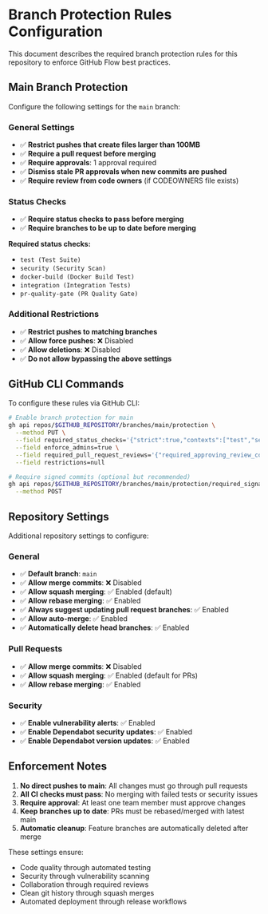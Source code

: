# Branch Protection Rules Configuration

This document describes the required branch protection rules for this repository to enforce GitHub Flow best practices.

## Main Branch Protection

Configure the following settings for the `main` branch:

### General Settings
- ✅ **Restrict pushes that create files larger than 100MB**
- ✅ **Require a pull request before merging**
- ✅ **Require approvals**: 1 approval required
- ✅ **Dismiss stale PR approvals when new commits are pushed**
- ✅ **Require review from code owners** (if CODEOWNERS file exists)

### Status Checks
- ✅ **Require status checks to pass before merging**
- ✅ **Require branches to be up to date before merging**

**Required status checks:**
- `test (Test Suite)`
- `security (Security Scan)`  
- `docker-build (Docker Build Test)`
- `integration (Integration Tests)`
- `pr-quality-gate (PR Quality Gate)`

### Additional Restrictions
- ✅ **Restrict pushes to matching branches**
- ✅ **Allow force pushes**: ❌ Disabled
- ✅ **Allow deletions**: ❌ Disabled
- ✅ **Do not allow bypassing the above settings**

## GitHub CLI Commands

To configure these rules via GitHub CLI:

```bash
# Enable branch protection for main
gh api repos/$GITHUB_REPOSITORY/branches/main/protection \
  --method PUT \
  --field required_status_checks='{"strict":true,"contexts":["test","security","docker-build","integration","pr-quality-gate"]}' \
  --field enforce_admins=true \
  --field required_pull_request_reviews='{"required_approving_review_count":1,"dismiss_stale_reviews":true}' \
  --field restrictions=null

# Require signed commits (optional but recommended)
gh api repos/$GITHUB_REPOSITORY/branches/main/protection/required_signatures \
  --method POST
```

## Repository Settings

Additional repository settings to configure:

### General
- ✅ **Default branch**: `main`
- ✅ **Allow merge commits**: ❌ Disabled  
- ✅ **Allow squash merging**: ✅ Enabled (default)
- ✅ **Allow rebase merging**: ✅ Enabled
- ✅ **Always suggest updating pull request branches**: ✅ Enabled
- ✅ **Allow auto-merge**: ✅ Enabled
- ✅ **Automatically delete head branches**: ✅ Enabled

### Pull Requests
- ✅ **Allow merge commits**: ❌ Disabled
- ✅ **Allow squash merging**: ✅ Enabled (default for PRs)
- ✅ **Allow rebase merging**: ✅ Enabled

### Security
- ✅ **Enable vulnerability alerts**: ✅ Enabled
- ✅ **Enable Dependabot security updates**: ✅ Enabled
- ✅ **Enable Dependabot version updates**: ✅ Enabled

## Enforcement Notes

1. **No direct pushes to main**: All changes must go through pull requests
2. **All CI checks must pass**: No merging with failed tests or security issues
3. **Require approval**: At least one team member must approve changes
4. **Keep branches up to date**: PRs must be rebased/merged with latest main
5. **Automatic cleanup**: Feature branches are automatically deleted after merge

These settings ensure:
- Code quality through automated testing
- Security through vulnerability scanning  
- Collaboration through required reviews
- Clean git history through squash merges
- Automated deployment through release workflows